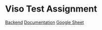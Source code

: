# Viso Test Assignment

[Backend](https://viso-ta.onrender.com)
[Documentation](https://viso-ta.onrender.com/api)
[Google Sheet](https://docs.google.com/spreadsheets/d/1tdN9Y0D60KXsXrN3vBr7bBDHJoHttnlKbQr501BkCNA/edit?gid=0#gid=0)
